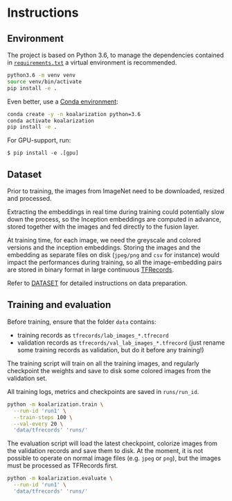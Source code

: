 # Instructions

## Environment
The project is based on Python 3.6, to manage the dependencies contained in 
[`requirements.txt`](requirements.txt) a virtual environment is recommended.

```bash
python3.6 -m venv venv
source venv/bin/activate
pip install -e .
```

Even better, use a [Conda environment](https://docs.conda.io/):
```bash
conda create -y -n koalarization python=3.6
conda activate koalarization
pip install -e .
```

For GPU-support, run:

```
$ pip install -e .[gpu]
```

## Dataset
Prior to training, the images from ImageNet need to be downloaded, resized and processed.

Extracting the embeddings in real time during training could potentially slow down the process, 
so the Inception embeddings are computed in advance, stored together with the images and fed directly to the fusion layer.   

At training time, for each image, we need the greyscale and colored versions and the inception embeddings. 
Storing the images and the embedding as separate files on disk (`jpeg/png` and `csv` for instance) would impact 
the performances during training, so all the image-embedding pairs are stored in binary format in large 
continuous [TFRecords](https://www.tensorflow.org/programmers_guide/datasets).

Refer to [DATASET](DATASET.md) for detailed instructions on data preparation.

## Training and evaluation

Before training, ensure that the folder `data` contains:
- training records as `tfrecords/lab_images_*.tfrecord`
- validation records as `tfrecords/val_lab_images_*.tfrecord` 
  (just rename some training records as validation, but do it before any training!)

The training script will train on all the training images, and regularly 
checkpoint the weights and save to disk some colored images from the validation set.

All training logs, metrics and checkpoints are saved in `runs/run_id`.

```bash
python -m koalarization.train \
  --run-id 'run1' \
  --train-steps 100 \
  --val-every 20 \
  'data/tfrecords' 'runs/'
```

The evaluation script will load the latest checkpoint, colorize images from the validation 
records and save them to disk. At the moment, it is not possible to operate on normal image
files (e.g. `jpeg` or `png`), but the images must be processed as TFRecords first.
```bash
python -m koalarization.evaluate \
  --run-id 'run1' \
  'data/tfrecords' 'runs/'
```
